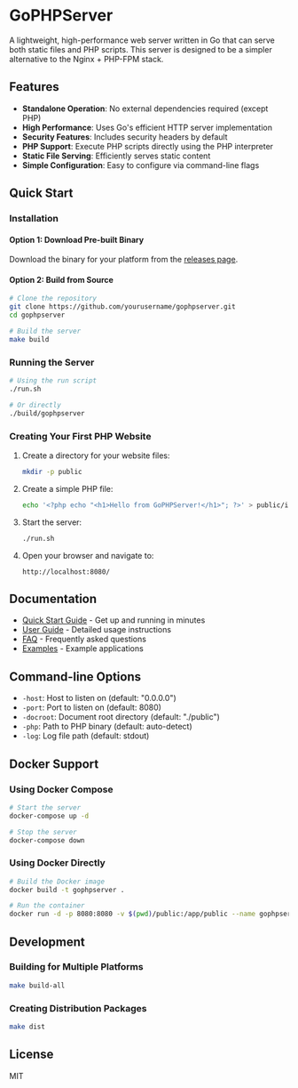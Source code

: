# GoPHPServer

A lightweight, high-performance web server written in Go that can serve both static files and PHP scripts. This server is designed to be a simpler alternative to the Nginx + PHP-FPM stack.

## Features

- **Standalone Operation**: No external dependencies required (except PHP)
- **High Performance**: Uses Go's efficient HTTP server implementation
- **Security Features**: Includes security headers by default
- **PHP Support**: Execute PHP scripts directly using the PHP interpreter
- **Static File Serving**: Efficiently serves static content
- **Simple Configuration**: Easy to configure via command-line flags

## Quick Start

### Installation

#### Option 1: Download Pre-built Binary

Download the binary for your platform from the [releases page](https://github.com/yourusername/gophpserver/releases).

#### Option 2: Build from Source

```bash
# Clone the repository
git clone https://github.com/yourusername/gophpserver.git
cd gophpserver

# Build the server
make build
```

### Running the Server

```bash
# Using the run script
./run.sh

# Or directly
./build/gophpserver
```

### Creating Your First PHP Website

1. Create a directory for your website files:
   ```bash
   mkdir -p public
   ```

2. Create a simple PHP file:
   ```bash
   echo '<?php echo "<h1>Hello from GoPHPServer!</h1>"; ?>' > public/index.php
   ```

3. Start the server:
   ```bash
   ./run.sh
   ```

4. Open your browser and navigate to:
   ```
   http://localhost:8080/
   ```

## Documentation

- [Quick Start Guide](docs/quick-start.md) - Get up and running in minutes
- [User Guide](docs/user-guide.md) - Detailed usage instructions
- [FAQ](docs/faq.md) - Frequently asked questions
- [Examples](examples) - Example applications

## Command-line Options

- `-host`: Host to listen on (default: "0.0.0.0")
- `-port`: Port to listen on (default: 8080)
- `-docroot`: Document root directory (default: "./public")
- `-php`: Path to PHP binary (default: auto-detect)
- `-log`: Log file path (default: stdout)

## Docker Support

### Using Docker Compose

```bash
# Start the server
docker-compose up -d

# Stop the server
docker-compose down
```

### Using Docker Directly

```bash
# Build the Docker image
docker build -t gophpserver .

# Run the container
docker run -d -p 8080:8080 -v $(pwd)/public:/app/public --name gophpserver gophpserver
```

## Development

### Building for Multiple Platforms

```bash
make build-all
```

### Creating Distribution Packages

```bash
make dist
```

## License

MIT